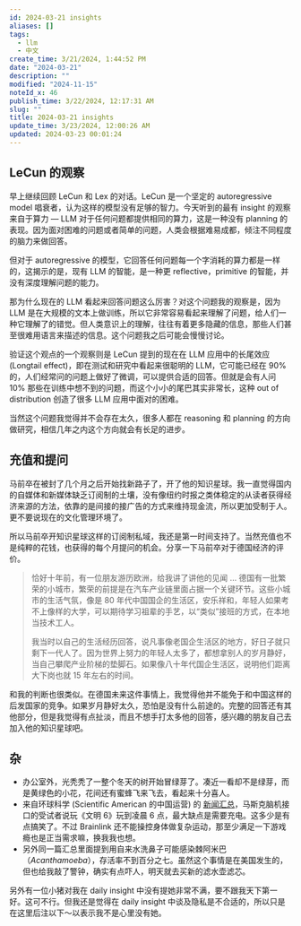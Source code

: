 ```yaml
---
id: 2024-03-21 insights
aliases: []
tags:
  - llm
  - 中文
create_time: 3/21/2024, 1:44:52 PM
date: "2024-03-21"
description: ""
modified: "2024-11-15"
noteId_x: 46
publish_time: 3/22/2024, 12:17:31 AM
slug: ""
title: 2024-03-21 insights
update_time: 3/23/2024, 12:00:26 AM
updated: 2024-03-23 00:01:24
---
```


## LeCun 的观察

早上继续回顾 LeCun 和 Lex 的对话。LeCun 是一个坚定的 autoregressive model 唱衰者，认为这样的模型没有足够的智力。今天听到的最有 insight 的观察来自于算力 — LLM 对于任何问题都提供相同的算力，这是一种没有 planning 的表现。因为面对困难的问题或者简单的问题，人类会根据难易成都，倾注不同程度的脑力来做回答。

但对于 autoregressive 的模型，它回答任何问题每一个字消耗的算力都是一样的，这揭示的是，现有 LLM 的智能，是一种更 reflective，primitive 的智能，并没有深度理解问题的能力。

那为什么现在的 LLM 看起来回答问题这么厉害？对这个问题我的观察是，因为 LLM 是在大规模的文本上做训练，所以它非常容易看起来理解了问题，给人们一种它理解了的错觉。但人类意识上的理解，往往有着更多隐藏的信息，那些人们甚至很难用语言来描述的信息。这个问题我之后可能会慢慢讨论。

验证这个观点的一个观察则是 LeCun 提到的现在在 LLM 应用中的长尾效应 (Longtail effect)，即在测试和研究中看起来很聪明的 LLM，它可能已经在 90% 的，人们经常问的问题上做好了微调，可以提供合适的回答。但就是会有人问 10% 那些在训练中想不到的问题，而这个小小的尾巴其实非常长，这种 out of distribution 创造了很多 LLM 应用中面对的困难。

当然这个问题我觉得并不会存在太久，很多人都在 reasoning 和 planning 的方向做研究，相信几年之内这个方向就会有长足的进步。

## 充值和提问

马前卒在被封了几个月之后开始找新路子了，开了他的知识星球。我一直觉得国内的自媒体和新媒体缺乏订阅制的土壤，没有像纽约时报之类体稳定的从读者获得经济来源的方法，依靠的是间接的接广告的方式来维持现金流，所以更加受制于人。更不要说现在的文化管理环境了。

所以马前卒开知识星球这样的订阅制私域，我还是第一时间支持了。当然充值也不是纯粹的花钱，也获得的每个月提问的机会。分享一下马前卒对于德国经济的评价。

> 恰好十年前，有一位朋友游历欧洲，给我讲了讲他的见闻 … 德国有一批繁荣的小城市，繁荣的前提是在汽车产业链里面占据一个关键环节。这些小城市的生活气氛，像是 80 年代中国国企的生活区，安乐祥和，年轻人如果考不上像样的大学，可以期待学习祖辈的手艺，以“类似”接班的方式，在本地当技术工人。
>
> 我当时以自己的生活经历回答，说凡事像老国企生活区的地方，好日子就只剩下一代人了。因为世界上努力的年轻人太多了，都想拿别人的岁月静好，当自己攀爬产业阶梯的垫脚石。如果像八十年代国企生活区，说明他们距离大下岗也就 15 年左右的时间。

和我的判断也很类似。在德国未来这件事情上，我觉得他并不能免于和中国这样的后发国家的竞争。如果岁月静好太久，恐怕是没有什么前途的。完整的回答还有其他部分，但是我觉得有点扯淡，而且不想手打太多他的回答，感兴趣的朋友自己去加入他的知识星球吧。

## 杂

- 办公室外，光秃秃了一整个冬天的树开始冒绿芽了。凑近一看却不是绿芽，而是黄绿色的小花，花间还有蜜蜂飞来飞去，看起来十分喜人。
- 来自环球科学 (Scientific American 的中国运营) 的 [新闻汇总](https://mp.weixin.qq.com/s/8Oxgw-pt1r6KRh_LiuFrqg)，马斯克脑机接口的受试者说玩《文明 6》玩到凌晨 6 点，最大缺点是需要充电。这多少是有点搞笑了。不过 Brainlink 还不能操控身体做复杂运动，那至少满足一下游戏瘾也是正当需求嘛，换我我也想。
- 另外同一篇汇总里面提到用自来水洗鼻子可能感染棘阿米巴（_Acanthamoeba_），存活率不到百分之七。虽然这个事情是在美国发生的，但也给我敲了警钟，确实有点吓人，明天就去买新的滤水壶滤芯。

另外有一位小猪对我在 daily insight 中没有提她非常不满，要不跟我天下第一好。这可不行。但我还是觉得在 daily insight 中谈及隐私是不合适的，所以只是在这里后注以下～以表示我不是心里没有她。
